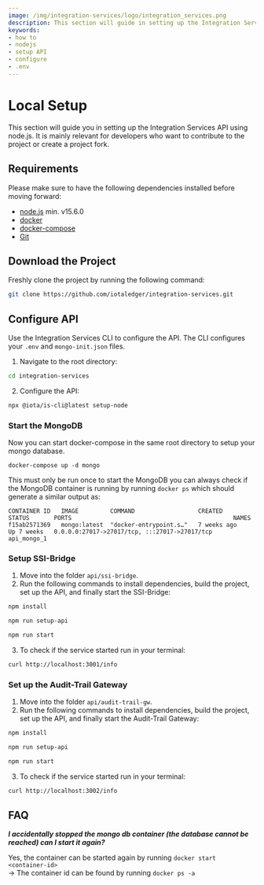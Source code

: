 ```yaml
---
image: /img/integration-services/logo/integration_services.png
description: This section will guide in setting up the Integration Service API using Node.js.
keywords:
- how to
- nodejs
- setup API
- configure
- .env
---
```


# Local Setup

This section will guide you in setting up the Integration Services API using node.js. It is mainly relevant for developers who want to contribute to the project or create a project fork.

## Requirements

Please make sure to have the following dependencies installed before moving forward:

* [node.js](https://nodejs.org/) min. v15.6.0
* [docker](https://docs.docker.com/get-docker/)
* [docker-compose](https://docs.docker.com/compose/install/)
* [Git](https://git-scm.com/book/en/v2/Getting-Started-Installing-Git)

## Download the Project

Freshly clone the project by running the following command:

```bash
git clone https://github.com/iotaledger/integration-services.git
```

## Configure API

Use the Integration Services CLI to configure the API. The CLI configures your `.env` and `mongo-init.json` files.

1. Navigate to the root directory: 

```bash
cd integration-services
```
2. Configure the API: 

```bash
npx @iota/is-cli@latest setup-node
```

### Start the MongoDB

Now you can start docker-compose in the same root directory to setup your mongo database.

```
docker-compose up -d mongo
```

This must only be run once to start the MongoDB you can always check if the MongoDB container is running by running `docker ps` which should generate a similar output as:

```
CONTAINER ID   IMAGE         COMMAND                  CREATED        STATUS       PORTS                                              NAMES
f15ab2571369   mongo:latest  "docker-entrypoint.s…"   7 weeks ago    Up 7 weeks   0.0.0.0:27017->27017/tcp, :::27017->27017/tcp      api_mongo_1
```

### Setup SSI-Bridge

1. Move into the folder `api/ssi-bridge`.
2. Run the following commands to install dependencies, build the project, set up the API, and finally start the SSI-Bridge:

```bash
npm install
```

```bash
npm run setup-api
```

```bash
npm run start
```

3. To check if the service started run in your terminal:

```bash
curl http://localhost:3001/info
```

### Set up the Audit-Trail Gateway

1. Move into the folder `api/audit-trail-gw`.
2.  Run the following commands to install dependencies, build the project, set up the API, and finally start the Audit-Trail Gateway:

```bash
npm install
```

```bash
npm run setup-api
```

```bash
npm run start
```

3. To check if the service started run in your terminal:

```bash
curl http://localhost:3002/info
```

## FAQ

***I accidentally stopped the mongo db container (the database cannot be reached) can I start it again?***

Yes, the container can be started again by running `docker start <container-id>` <br/>
-> The container id can be found by running `docker ps -a`
